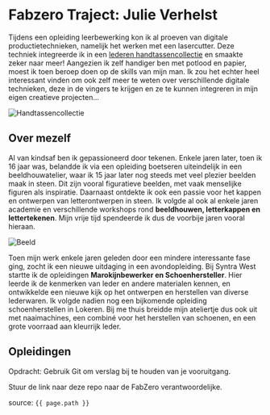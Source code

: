 # Fabzero Traject: Julie Verhelst

Tijdens een opleiding leerbewerking kon ik al proeven van digitale productietechnieken, namelijk het werken met een lasercutter. Deze techniek integreerde ik in een [lederen handtassencollectie](https://julieverhelst.weebly.com/leder.html) en smaakte zeker naar meer! Aangezien ik zelf handiger ben met potlood en papier, moest ik toen beroep doen op de skills van mijn man. Ik zou het echter heel interessant vinden om ook zelf meer te weten over verschillende digitale technieken, deze in de vingers te krijgen en ze te kunnen integreren in mijn eigen creatieve projecten...

![Handtassencollectie](https://julieverhelst.weebly.com/uploads/4/6/3/0/4630015/dscn4411_orig.jpg)

## Over mezelf

Al van kindsaf ben ik gepassioneerd door tekenen. Enkele jaren later, toen ik 16 jaar was, belandde ik via een opleiding boetseren uiteindelijk in een beeldhouwatelier, waar ik 15 jaar later nog steeds met veel plezier beelden maak in steen. Dit zijn vooral figuratieve beelden, met vaak menselijke figuren als inspiratie. Daarnaast ontdekte ik ook een passie voor het kappen en ontwerpen van letterontwerpen in steen. Ik volgde al ook al enkele jaren academie en verschillende workshops rond **beeldhouwen, letterkappen en lettertekenen**. Mijn vrije tijd spendeerde ik dus de voorbije jaren vooral hieraan.

![Beeld](https://julieverhelst.weebly.com/uploads/4/6/3/0/4630015/published/wp-20180630-12-51-43-pro.jpg?1531856001)

Toen mijn werk enkele jaren geleden door een mindere interessante fase ging, zocht ik een nieuwe uitdaging in een avondopleiding. Bij Syntra West startte ik de opleidingen **Marokijnbewerker en Schoenhersteller**. Hier leerde ik de kenmerken van leder en andere materialen kennen, en ontwikkelde een nieuwe kijk op het ontwerpen en herstellen van diverse lederwaren. Ik volgde nadien nog een bijkomende opleiding schoenherstellen in Lokeren. Bij me thuis breidde mijn ateliertje dus ook uit met naaimachines, een combiné voor het herstellen van schoenen, en een grote voorraad aan kleurrijk leder.  

## Opleidingen


Opdracht: Gebruik Git om verslag bij te houden van je vooruitgang.

Stuur de link naar deze repo naar de FabZero verantwoordelijke.

source: `{{ page.path }}`
